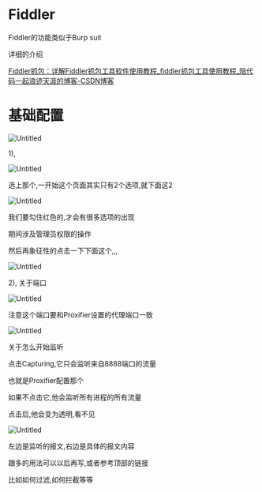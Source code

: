 # Fiddler

Fiddler的功能类似于Burp suit

详细的介绍

[Fiddler抓包：详解Fiddler抓包工具软件使用教程_fiddler抓包工具使用教程_陪代码一起浪迹天涯的博客-CSDN博客](https://blog.csdn.net/seoyundu/article/details/121067090)

# 基础配置

![Untitled](Fiddler%2035c179059c1c4e7b8fba982c5a3a7547/Untitled.png)

1),

![Untitled](Fiddler%2035c179059c1c4e7b8fba982c5a3a7547/Untitled%201.png)

选上那个,一开始这个页面其实只有2个选项,就下面这2

![Untitled](Fiddler%2035c179059c1c4e7b8fba982c5a3a7547/Untitled%202.png)

我们要勾住红色的,才会有很多选项的出现

期间涉及管理员权限的操作

然后再象征性的点击一下下面这个,,,

![Untitled](Fiddler%2035c179059c1c4e7b8fba982c5a3a7547/Untitled%203.png)

2), 关于端口

![Untitled](Fiddler%2035c179059c1c4e7b8fba982c5a3a7547/Untitled%204.png)

注意这个端口要和Proxifier设置的代理端口一致

 

![Untitled](Fiddler%2035c179059c1c4e7b8fba982c5a3a7547/Untitled%205.png)

关于怎么开始监听

点击Capturing,它只会监听来自8888端口的流量

也就是Proxifier配置那个

如果不点击它,他会监听所有进程的所有流量

点击后,他会变为透明,看不见

![Untitled](Fiddler%2035c179059c1c4e7b8fba982c5a3a7547/Untitled%206.png)

左边是监听的报文,右边是具体的报文内容

跟多的用法可以以后再写,或者参考顶部的链接

比如如何过滤,如何拦截等等